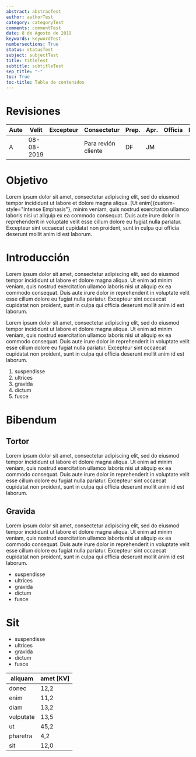 ```yaml
---
abstract: abstracTest
author: authorTest
category: categoryTest
comments: commentTest
date: 8 de Agosto de 2019
keywords: keywordTest
numbersections: True
status: statusTest
subject: subjectTest
title: titleTest
subtitle: subtitleTest
sep_title: "-"
toc: True
toc-title: Tabla de contenidos
---
```




# Revisiones

| Aute | Velit      | Excepteur | Consectetur         | Prep. | Apr. | Officia | Mollit |
|------|------------|-----------|---------------------|-------|------|---------|--------|
| A    | 08-08-2019 |           | Para revión cliente | DF    | JM   |         |        |

# Objetivo

Lorem ipsum dolor sit amet, consectetur adipiscing elit, sed do eiusmod tempor incididunt ut labore et dolore magna aliqua. [Ut enim]{custom-style="Intense Emphasis"}, minim veniam, quis nostrud exercitation ullamco laboris nisi ut aliquip ex ea commodo consequat. Duis aute irure dolor in reprehenderit in voluptate velit esse cillum dolore eu fugiat nulla pariatur. Excepteur sint occaecat cupidatat non proident, sunt in culpa qui officia deserunt mollit anim id est laborum.

# Introducción

Lorem ipsum dolor sit amet, consectetur adipiscing elit, sed do eiusmod tempor incididunt ut labore et dolore magna aliqua. Ut enim ad minim veniam, quis nostrud exercitation ullamco laboris nisi ut aliquip ex ea commodo consequat. Duis aute irure dolor in reprehenderit in voluptate velit esse cillum dolore eu fugiat nulla pariatur. Excepteur sint occaecat cupidatat non proident, sunt in culpa qui officia deserunt mollit anim id est laborum.

Lorem ipsum dolor sit amet, consectetur adipiscing elit, sed do eiusmod tempor incididunt ut labore et dolore magna aliqua. Ut enim ad minim veniam, quis nostrud exercitation ullamco laboris nisi ut aliquip ex ea commodo consequat. Duis aute irure dolor in reprehenderit in voluptate velit esse cillum dolore eu fugiat nulla pariatur. Excepteur sint occaecat cupidatat non proident, sunt in culpa qui officia deserunt mollit anim id est laborum.

1.  suspendisse
2.  ultrices
3.  gravida
4.  dictum
5.  fusce

# Bibendum

## Tortor

Lorem ipsum dolor sit amet, consectetur adipiscing elit, sed do eiusmod tempor incididunt ut labore et dolore magna aliqua. Ut enim ad minim veniam, quis nostrud exercitation ullamco laboris nisi ut aliquip ex ea commodo consequat. Duis aute irure dolor in reprehenderit in voluptate velit esse cillum dolore eu fugiat nulla pariatur. Excepteur sint occaecat cupidatat non proident, sunt in culpa qui officia deserunt mollit anim id est laborum.

## Gravida

Lorem ipsum dolor sit amet, consectetur adipiscing elit, sed do eiusmod tempor incididunt ut labore et dolore magna aliqua. Ut enim ad minim veniam, quis nostrud exercitation ullamco laboris nisi ut aliquip ex ea commodo consequat. Duis aute irure dolor in reprehenderit in voluptate velit esse cillum dolore eu fugiat nulla pariatur. Excepteur sint occaecat cupidatat non proident, sunt in culpa qui officia deserunt mollit anim id est laborum.

-   suspendisse
-   ultrices
-   gravida
-   dictum
-   fusce

# Sit

-   suspendisse
-   ultrices
-   gravida
-   dictum
-   fusce

| aliquam   | amet \[KV\] |
|-----------|-------------|
| donec     | 12,2        |
| enim      | 11,2        |
| diam      | 13,2        |
| vulputate | 13,5        |
| ut        | 45,2        |
| pharetra  | 4,2         |
| sit       | 12,0        |
